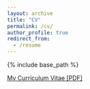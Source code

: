 ```yaml
---
layout: archive
title: "CV"
permalink: /cv/
author_profile: true
redirect_from:
  - /resume
---
```


{% include base_path %}

[My Curriculum Vitae [PDF]](https://Liyuan/pdfs/Liyuan_CV.pdf)

<!-- <embed src="http://Liyuan/pdfs/Liyuan_CV.pdf" width="650" height="1800" type='application/pdf'> -->
